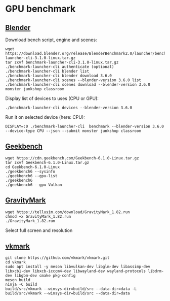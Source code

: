 # GPU benchmark

## [Blender](https://opendata.blender.org/)

Download bench script, engine and scenes:
```
wget https://download.blender.org/release/BlenderBenchmark2.0/launcher/benchmark-launcher-cli-3.1.0-linux.tar.gz
tar zxvf benchmark-launcher-cli-3.1.0-linux.tar.gz
./benchmark-launcher-cli authenticate (optional)
./benchmark-launcher-cli blender list
./benchmark-launcher-cli blender download 3.6.0
./benchmark-launcher-cli scenes --blender-version 3.6.0 list
./benchmark-launcher-cli scenes download --blender-version 3.6.0 monster junkshop classroom
```

Display list of devices to uses (CPU or GPU):
```
./benchmark-launcher-cli devices --blender-version 3.6.0
```
Run it on selected device (here: CPU):
```
DISPLAY=:0 ./benchmark-launcher-cli  benchmark --blender-version 3.6.0 --device-type CPU --json --submit monster junkshop classroom
```

## [Geekbench](https://www.geekbench.com/)

```
wget https://cdn.geekbench.com/Geekbench-6.1.0-Linux.tar.gz
tar zxvf Geekbench-6.1.0-Linux.tar.gz
cd Geekbench-6.1.0-Linux
./geekbench6 --sysinfo
./geekbench6 --gpu-list
./geekbench6
./geekbench6 --gpu Vulkan
```

## [GravityMark](https://gravitymark.tellusim.com/)

```
wget https://tellusim.com/download/GravityMark_1.82.run
chmod +x GravityMark_1.82.run
./GravityMark_1.82.run
```
Select full screen and resolution

## [vkmark](https://github.com/vkmark/vkmark)

```
git clone https://github.com/vkmark/vkmark.git
cd vkmark
sudo apt install -y meson libvulkan-dev libglm-dev libassimp-dev libxcb1-dev libxcb-icccm4-dev libwayland-dev wayland-protocols libdrm-dev libgbm-dev cmake pkg-config
meson build
ninja -C build
build/src/vkmark --winsys-dir=build/src --data-dir=data -L
build/src/vkmark --winsys-dir=build/src --data-dir=data
```

